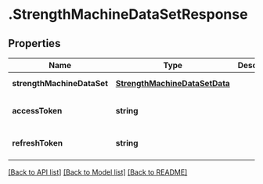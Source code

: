 # .StrengthMachineDataSetResponse

## Properties

Name | Type | Description | Notes
------------ | ------------- | ------------- | -------------
**strengthMachineDataSet** | [**StrengthMachineDataSetData**](StrengthMachineDataSetData.md) |  | [default to undefined]
**accessToken** | **string** |  | [optional] [default to undefined]
**refreshToken** | **string** |  | [optional] [default to undefined]


[[Back to API list]](../README.md#documentation-for-api-endpoints) [[Back to Model list]](../README.md#documentation-for-models) [[Back to README]](../README.md)

